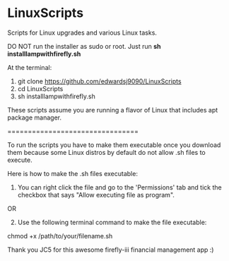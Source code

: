 # LinuxScripts
Scripts for Linux upgrades and various Linux tasks.

DO NOT run the installer as sudo or root.  Just run **sh installlampwithfirefly.sh**

At the terminal:
  1. git clone https://github.com/edwardsj9090/LinuxScripts
  2. cd LinuxScripts
  3. sh installlampwithfirefly.sh

These scripts assume you are running a flavor of Linux that includes apt package manager.

================================

To run the scripts you have to make them executable once you download them because some Linux distros by default do not allow .sh files to execute.

Here is how to make the .sh files executable:

1. You can right click the file and go to the 'Permissions' tab and tick the checkbox that says "Allow executing file as program".

OR

2. Use the following terminal command to make the file executable:

chmod +x /path/to/your/filename.sh

Thank you JC5 for this awesome firefly-iii financial management app :)
